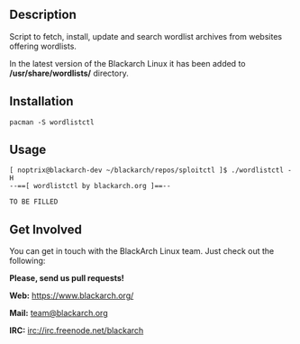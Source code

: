 ## Description

Script to fetch, install, update and search wordlist archives from websites
offering wordlists.

In the latest version of the Blackarch Linux it has been added to
**/usr/share/wordlists/** directory.

## Installation

`pacman -S wordlistctl`

## Usage

```
[ noptrix@blackarch-dev ~/blackarch/repos/sploitctl ]$ ./wordlistctl -H
--==[ wordlistctl by blackarch.org ]==--

TO BE FILLED

```

## Get Involved

You can get in touch with the BlackArch Linux team. Just check out the following:

**Please, send us pull requests!**

**Web:** https://www.blackarch.org/

**Mail:** team@blackarch.org

**IRC:** [irc://irc.freenode.net/blackarch](irc://irc.freenode.net/blackarch)
